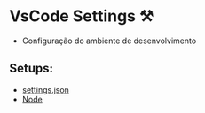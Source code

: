 # VsCode Settings :hammer_and_pick:
- Configuração do ambiente de desenvolvimento


## Setups:
- [settings.json](https://github.com/gustavogss/vscode-settings/settings.json)
- [Node](https://github.com/gustavogss/vscode-settings/tree/main/node)

